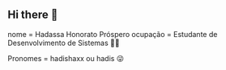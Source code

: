 ## Hi there 👋
nome = Hadassa Honorato Próspero
ocupação = Estudante de Desenvolvimento de Sistemas 🙋‍♀️

Pronomes = hadishaxx ou hadis 😜
